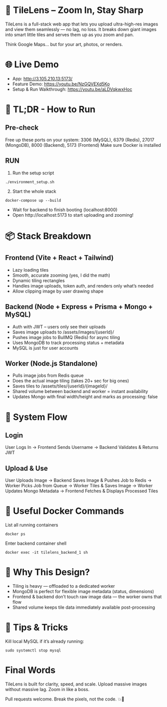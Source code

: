 # 🧩 TileLens – Zoom In, Stay Sharp

TileLens is a full-stack web app that lets you upload ultra-high-res images and view them seamlessly — no lag, no loss. It breaks down giant images into smart little tiles and serves them up as you zoom and pan.

Think Google Maps... but for your art, photos, or renders.

# 🌐 Live Demo

- App: http://3.105.210.13:5173/
- Feature Demo: https://youtu.be/NzGQVEXd5Ko
- Setup & Run Walkthrough: https://youtu.be/aLDVqkwxHoc

# 🚀 TL;DR - How to Run

## Pre-check 

Free up these ports on your system:
3306 (MySQL), 6379 (Redis), 27017 (MongoDB), 8000 (Backend), 5173 (Frontend)
Make sure Docker is installed

## RUN

1. Run the setup script

`./environment_setup.sh`

2. Start the whole stack

`docker-compose up --build`

- Wait for backend to finish booting (localhost:8000)
- Open http://localhost:5173 to start uploading and zooming!

# 📦 Stack Breakdown

## Frontend (Vite + React + Tailwind)

- Lazy loading tiles
- Smooth, accurate zooming (yes, I did the math)
- Dynamic tiling rectangles
- Handles image uploads, token auth, and renders only what’s needed
- Allow clipping image by user drawing shape

## Backend (Node + Express + Prisma + Mongo + MySQL)

- Auth with JWT – users only see their uploads
- Saves image uploads to /assets/images/{userId}/
- Pushes image jobs to BullMQ (Redis) for async tiling
- Uses MongoDB to track processing status + metadata
- MySQL is just for user accounts

## Worker (Node.js Standalone)

- Pulls image jobs from Redis queue
- Does the actual image tiling (takes 20+ sec for big ones)
- Saves tiles to /assets/tiles/{userId}/{imageId}/
- Shared volume between backend and worker = instant availability
- Updates Mongo with final width/height and marks as processing: false

# 🔁 System Flow

## Login

User Logs In -> Frontend Sends Username -> Backend Validates & Returns JWT

## Upload & Use

User Uploads Image -> Backend Saves Image & Pushes Job to Redis
-> Worker Picks Job from Queue -> Worker Tiles & Saves Image
-> Worker Updates Mongo Metadata -> Frontend Fetches & Displays Processed Tiles

# 🧪 Useful Docker Commands

List all running containers

`docker ps`

Enter backend container shell

`docker exec -it tilelens_backend_1 sh`

# 🧠 Why This Design?

- Tiling is heavy — offloaded to a dedicated worker
- MongoDB is perfect for flexible image metadata (status, dimensions)
- Frontend & backend don’t touch raw image data — the worker owns that flow
- Shared volume keeps tile data immediately available post-processing

# 🧰 Tips & Tricks

Kill local MySQL if it’s already running:

`sudo systemctl stop mysql`

# Final Words

TileLens is built for clarity, speed, and scale.
Upload massive images without massive lag. Zoom in like a boss.

Pull requests welcome. Break the pixels, not the code. 💥🧠
